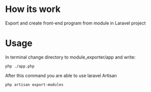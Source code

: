 # How its work

Export and create front-end program from module in Laravel project


# Usage

In terminal change directory to module_exporter/app and write:

```
php ./app.php
```
After this command you are able to use laravel Artisan
```
php artisan export-modules
```


